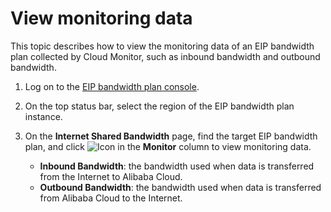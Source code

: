 # View monitoring data

This topic describes how to view the monitoring data of an EIP bandwidth plan collected by Cloud Monitor, such as inbound bandwidth and outbound bandwidth.

1.  Log on to the [EIP bandwidth plan console](https://vpc.console.aliyun.com/cbwp/cn-hangzhou/cbwps).

2.  On the top status bar, select the region of the EIP bandwidth plan instance.

3.  On the **Internet Shared Bandwidth** page, find the target EIP bandwidth plan, and click ![Icon](https://static-aliyun-doc.oss-accelerate.aliyuncs.com/assets/img/en-US/8368588951/p69826.png) in the **Monitor** column to view monitoring data.

    -   **Inbound Bandwidth**: the bandwidth used when data is transferred from the Internet to Alibaba Cloud.
    -   **Outbound Bandwidth**: the bandwidth used when data is transferred from Alibaba Cloud to the Internet.

